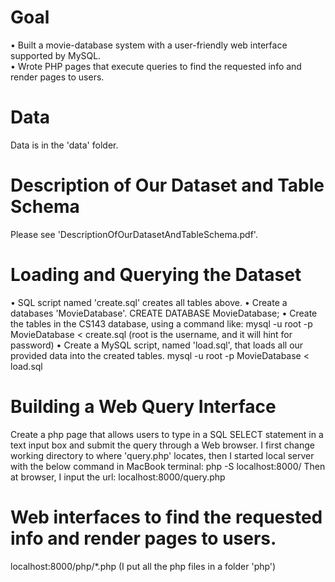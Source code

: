 # Goal
• Built a movie-database system with a user-friendly web interface supported by MySQL.<br>
• Wrote PHP pages that execute queries to find the requested info and render pages to users.

# Data 
Data is in the 'data' folder.

# Description of Our Dataset and Table Schema
Please see 'DescriptionOfOurDatasetAndTableSchema.pdf'.

# Loading and Querying the Dataset
• SQL script named 'create.sql' creates all tables above.
• Create a databases 'MovieDatabase'.
CREATE DATABASE MovieDatabase;
• Create the tables in the CS143 database, using a command like:
mysql -u root -p MovieDatabase < create.sql (root is the username, and it will hint for password)
• Create a MySQL script, named 'load.sql', that loads all our provided data into the created tables. 
mysql -u root -p MovieDatabase < load.sql 

# Building a Web Query Interface
Create a php page that allows users to type in a SQL SELECT statement in a text input box and submit the query through a Web browser. 
I first change working directory to where 'query.php' locates, then I started local server with the below command in MacBook terminal:
php -S localhost:8000/
Then at browser, I input the url: localhost:8000/query.php

# Web interfaces to find the requested info and render pages to users.
localhost:8000/php/*.php  (I put all the php files in a folder 'php')
